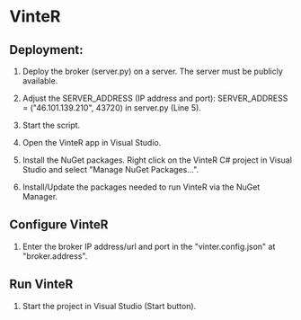 # VinteR


## Deployment:

1. Deploy the broker (server.py) on a server. The server must be publicly available.

2. Adjust the SERVER_ADDRESS (IP address and port): SERVER_ADDRESS = ("46.101.139.210", 43720) in server.py (Line 5).

3. Start the script.

4. Open the VinteR app in Visual Studio.

5. Install the NuGet packages. Right click on the VinteR C# project in Visual Studio and select "Manage NuGet Packages...".

6. Install/Update the packages needed to run VinteR via the NuGet Manager.


## Configure VinteR

1. Enter the broker IP address/url and port in the "vinter.config.json" at "broker.address".


## Run VinteR

1. Start the project in Visual Studio (Start button).
